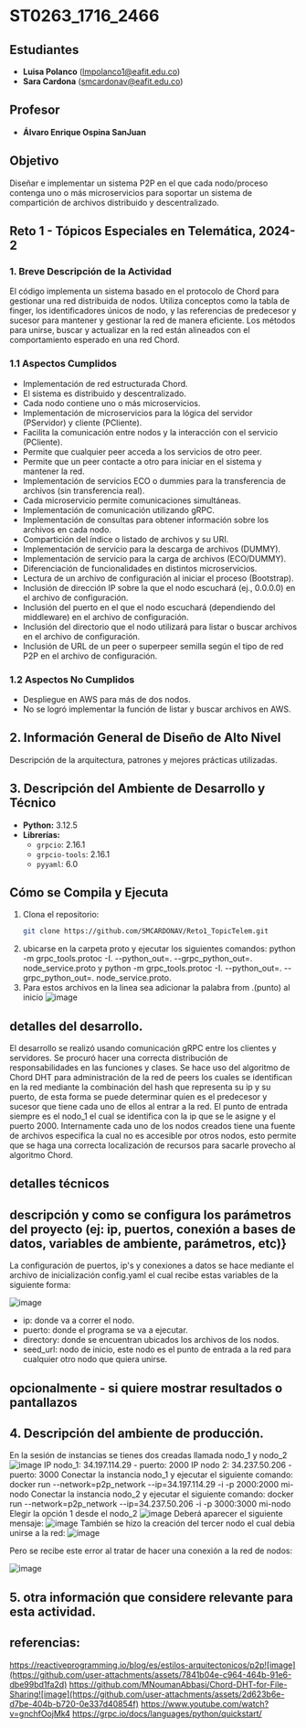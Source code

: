 # ST0263_1716_2466

## Estudiantes
- **Luisa Polanco** (lmpolanco1@eafit.edu.co)
- **Sara Cardona** (smcardonav@eafit.edu.co)

## Profesor
- **Álvaro Enrique Ospina SanJuan**

## Objetivo
Diseñar e implementar un sistema P2P en el que cada nodo/proceso contenga uno o más microservicios para soportar un sistema de compartición de archivos distribuido y descentralizado.

## Reto 1 - Tópicos Especiales en Telemática, 2024-2

### 1. Breve Descripción de la Actividad
El código implementa un sistema basado en el protocolo de Chord para gestionar una red distribuida de nodos. Utiliza conceptos como la tabla de finger, los identificadores únicos de nodo, y las referencias de predecesor y sucesor para mantener y gestionar la red de manera eficiente. Los métodos para unirse, buscar y actualizar en la red están alineados con el comportamiento esperado en una red Chord.

### 1.1 Aspectos Cumplidos
- Implementación de red estructurada Chord.
- El sistema es distribuido y descentralizado.
- Cada nodo contiene uno o más microservicios.
- Implementación de microservicios para la lógica del servidor (PServidor) y cliente (PCliente).
- Facilita la comunicación entre nodos y la interacción con el servicio (PCliente).
- Permite que cualquier peer acceda a los servicios de otro peer.
- Permite que un peer contacte a otro para iniciar en el sistema y mantener la red.
- Implementación de servicios ECO o dummies para la transferencia de archivos (sin transferencia real).
- Cada microservicio permite comunicaciones simultáneas.
- Implementación de comunicación utilizando gRPC.
- Implementación de consultas para obtener información sobre los archivos en cada nodo.
- Compartición del índice o listado de archivos y su URI.
- Implementación de servicio para la descarga de archivos (DUMMY).
- Implementación de servicio para la carga de archivos (ECO/DUMMY).
- Diferenciación de funcionalidades en distintos microservicios.
- Lectura de un archivo de configuración al iniciar el proceso (Bootstrap).
- Inclusión de dirección IP sobre la que el nodo escuchará (ej., 0.0.0.0) en el archivo de configuración.
- Inclusión del puerto en el que el nodo escuchará (dependiendo del middleware) en el archivo de configuración.
- Inclusión del directorio que el nodo utilizará para listar o buscar archivos en el archivo de configuración.
- Inclusión de URL de un peer o superpeer semilla según el tipo de red P2P en el archivo de configuración.

### 1.2 Aspectos No Cumplidos
- Despliegue en AWS para más de dos nodos.
- No se logró implementar la función de listar y buscar archivos en AWS.

## 2. Información General de Diseño de Alto Nivel
Descripción de la arquitectura, patrones y mejores prácticas utilizadas.

## 3. Descripción del Ambiente de Desarrollo y Técnico
- **Python:** 3.12.5
- **Librerías:**
  - `grpcio`: 2.16.1
  - `grpcio-tools`: 2.16.1
  - `pyyaml`: 6.0

## Cómo se Compila y Ejecuta
1. Clona el repositorio:
   ```bash
   git clone https://github.com/SMCARDONAV/Reto1_TopicTelem.git

2. ubicarse en la carpeta proto y ejecutar los siguientes comandos: python -m grpc_tools.protoc -I. --python_out=. --grpc_python_out=. node_service.proto y python -m grpc_tools.protoc -I. --python_out=. --grpc_python_out=. node_service.proto. 
3. Para estos archivos en la linea sea adicionar la palabra from .(punto) al inicio 
![image](https://github.com/user-attachments/assets/ff1c7533-2135-470a-9dfc-dd37b6a53cc9)

## detalles del desarrollo.
El desarrollo se realizó usando comunicación gRPC entre los clientes y servidores. Se procuró hacer una correcta distribución de responsabilidades en las funciones y clases. Se hace uso del algoritmo de Chord DHT para administración de la red de peers los cuales se identifican en la red mediante la combinación del hash que representa su ip y su puerto, de esta forma se puede determinar quien es el predecesor y sucesor que tiene cada uno de ellos al entrar a la red. El punto de entrada siempre es el nodo_1 el cual se identifica con la ip que se le asigne y el puerto 2000. Internamente cada uno de los nodos creados tiene una fuente de archivos especifica la cual no es accesible por otros nodos, esto permite que se haga una correcta localización de recursos para sacarle provecho al algoritmo Chord.  
## detalles técnicos
## descripción y como se configura los parámetros del proyecto (ej: ip, puertos, conexión a bases de datos, variables de ambiente, parámetros, etc)}
La configuración de puertos, ip's y conexiones a datos se hace mediante el archivo de inicialización config.yaml el cual recibe estas variables de la siguiente forma: 

![image](https://github.com/user-attachments/assets/3f352ce7-09c0-41ff-84ff-ab63e4ccb46b)
- ip: donde va a correr el nodo. 
- puerto: donde el programa se va a ejecutar.
- directory: donde se encuentran ubicados los archivos de los nodos.
- seed_url: nodo de inicio, este nodo es el punto de entrada a la red para cualquier otro nodo que quiera unirse. 

## opcionalmente - si quiere mostrar resultados o pantallazos 

## 4. Descripción del ambiente de producción.

En la sesión de instancias se tienes dos creadas llamada nodo_1 y nodo_2
![image](https://github.com/user-attachments/assets/e344d27a-c66d-4613-b62a-4b2c6bcd6936)
IP nodo_1: 34.197.114.29 - puerto: 2000
IP nodo 2: 34.237.50.206 - puerto: 3000
Conectar la instancia nodo_1 y ejecutar el siguiente comando:
docker run --network=p2p_network --ip=34.197.114.29 -i -p 2000:2000 mi-nodo
Conectar la instancia nodo_2 y ejecutar el siguiente comando:
docker run --network=p2p_network --ip=34.237.50.206 -i -p 3000:3000 mi-nodo
Elegir la opción 1 desde el nodo_2
![image](https://github.com/user-attachments/assets/1d037170-b796-4008-9353-46f5b868a3e3)
Deberá aparecer el siguiente mensaje:
![image](https://github.com/user-attachments/assets/47b42659-acb4-4686-bcdd-85f12c15759f)
También se hizo la creación del tercer nodo el cual debia unirse a la red: 
![image](https://github.com/user-attachments/assets/fe079402-1f29-4273-a5d2-5eaaa20ae2a0)

Pero se recibe este error al tratar de hacer una conexión a la red de nodos: 

![image](https://github.com/user-attachments/assets/917f1660-a139-4acb-831e-4f0415b240fc)


## 5. otra información que considere relevante para esta actividad.

## referencias:
https://reactiveprogramming.io/blog/es/estilos-arquitectonicos/p2p![image](https://github.com/user-attachments/assets/7841b04e-c964-464b-91e6-dbe99bd1fa2d)
https://github.com/MNoumanAbbasi/Chord-DHT-for-File-Sharing![image](https://github.com/user-attachments/assets/2d623b6e-d7be-404b-b720-0e337d40854f)
https://www.youtube.com/watch?v=gnchfOojMk4
https://grpc.io/docs/languages/python/quickstart/

